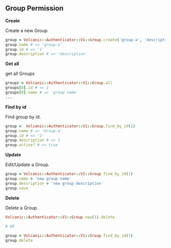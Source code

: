 
## Group Permission
**Create**

Create a new Group.

```ruby
group = Volcanic::Authenticator::V1::Group.create('group-a', 'description', 1, 2)
group.name # => 'group-a'
group.id # => '1'
group.description # => 'description'
```

**Get all**

get all Groups
```ruby
groups = Volcanic::Authenticator::V1::Group.all
groups[0].id # => 1
groups[0].name # => 'group name'
...
```

**Find by id**

Find group by id.
```ruby
group =  Volcanic::Authenticator::V1::Group.find_by_id(1)
group.name # => 'Group-a'
group.id # => '1'
group.description # => 1
group.active? # => true
```

**Update**

Edit/Update a Group.
```ruby 
group = Volcanic::Authenticator::V1::Group.find_by_id(1)
group.name = 'new group name'
group.description = 'new group description'
group.save
```

**Delete**

Delete a Group.
```ruby
Volcanic::Authenticator::V1::Group.new(1).delete

# OR
 
group = Volcanic::Authenticator::V1::Group.find_by_id(1)
group.delete
```